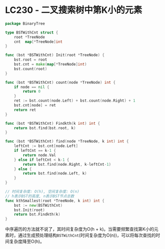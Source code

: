 # LC230 - 二叉搜索树中第K小的元素

```go title="KthSmallestElementInABST.go" linenums="1"
package BinaryTree

type BSTWithCnt struct {
	root *TreeNode
	cnt  map[*TreeNode]int
}

func (bst *BSTWithCnt) Init(root *TreeNode) {
	bst.root = root
	bst.cnt = make(map[*TreeNode]int)
	bst.count(root)
}

func (bst *BSTWithCnt) count(node *TreeNode) int {
	if node == nil {
		return 0
	}
	ret := bst.count(node.Left) + bst.count(node.Right) + 1
	bst.cnt[node] = ret
	return ret
}

func (bst *BSTWithCnt) Findkth(k int) int {
	return bst.find(bst.root, k)
}

func (bst *BSTWithCnt) find(node *TreeNode, k int) int {
	leftCnt := bst.cnt[node.Left]
	if leftCnt == k-1 {
		return node.Val
	} else if leftCnt < k-1 {
		return bst.find(node.Right, k-leftCnt-1)
	} else {
		return bst.find(node.Left, k)
	}
}

// 时间复杂度: O(h), 空间复杂度: O(n)
// h表示BST的高度, n表示BST节点总数
func kthSmallest(root *TreeNode, k int) int {
	bst := new(BSTWithCnt)
	bst.Init(root)
	return bst.Findkth(k)
}
```

中序遍历的方法就不说了，其时间复杂度为O(h + k)。当需要频繁查找第K小的元素时，通过生成预处理结构`BSTWithCnt`(时间复杂度为O(n))，可以将每次查找的时间复杂度降至O(h)。